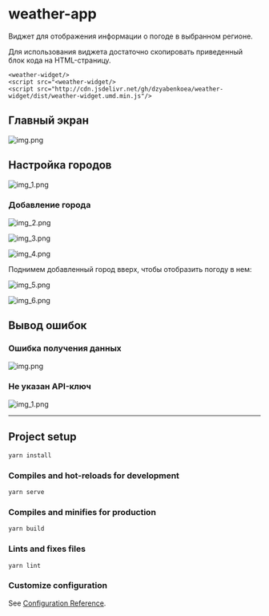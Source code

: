 # weather-app

Виджет для отображения информации о погоде в выбранном регионе.

Для использования виджета достаточно скопировать приведенный блок кода на HTML-страницу.
```
<weather-widget/>
<script src="<weather-widget/>
<script src="http://cdn.jsdelivr.net/gh/dzyabenkoea/weather-widget/dist/weather-widget.umd.min.js"/>
```

## Главный экран

![img.png](./readme-images/img.png)

## Настройка городов

![img_1.png](./readme-images/img_1.png)

### Добавление города

![img_2.png](./readme-images/img_2.png)

![img_3.png](./readme-images/img_3.png)

![img_4.png](./readme-images/img_4.png)

Поднимем добавленный город вверх, чтобы отобразить погоду в нем:

![img_5.png](./readme-images/img_5.png)

![img_6.png](./readme-images/img_6.png)

## Вывод ошибок

### Ошибка получения данных

![img.png](./readme-images/retrieve-fail.png)

### Не указан API-ключ

![img_1.png](./readme-images/api-key-not-set.png)

---

## Project setup
```
yarn install
```

### Compiles and hot-reloads for development
```
yarn serve
```

### Compiles and minifies for production
```
yarn build
```

### Lints and fixes files
```
yarn lint
```

### Customize configuration
See [Configuration Reference](https://cli.vuejs.org/config/).
